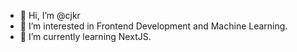 - 👋 Hi, I’m @cjkr
- 👀 I’m interested in Frontend Development and Machine Learning.
- 🌱 I’m currently learning NextJS.
